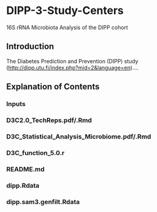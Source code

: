 # DIPP-3-Study-Centers
16S rRNA Microbiota Analysis of the DIPP cohort

## Introduction

The Diabetes Prediction and Prevention (DIPP) study (http://dipp.utu.fi/index.php?mid=2&language=en)....

## Explanation of Contents

### Inputs

### D3C2.0_TechReps.pdf/.Rmd

### D3C_Statistical_Analysis_Microbiome.pdf/.Rmd

### D3C_function_5.0.r

### README.md

### dipp.Rdata

### dipp.sam3.genfilt.Rdata
